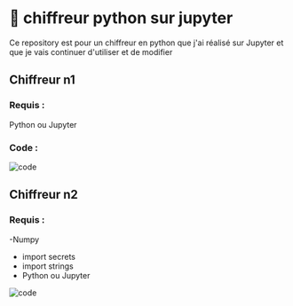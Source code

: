 <h1> 💾 chiffreur python sur jupyter</h1>

Ce repository est pour un chiffreur en python que j'ai réalisé sur Jupyter et que je vais continuer d'utiliser et de modifier



<h2> Chiffreur n1 </h2>

<h3>Requis :</h3>

Python ou Jupyter

<h3>Code :</h3>

![code](https://github.com/user-attachments/assets/128e0302-8ebd-4d53-8886-3d912147f74b)

<h2> Chiffreur n2 </h2>

<h3>Requis :</h3>

-Numpy
- import secrets
- import strings
- Python ou Jupyter

![code](https://github.com/user-attachments/assets/29c4f4b6-87e7-4955-bb10-3fb382b7ea46)


